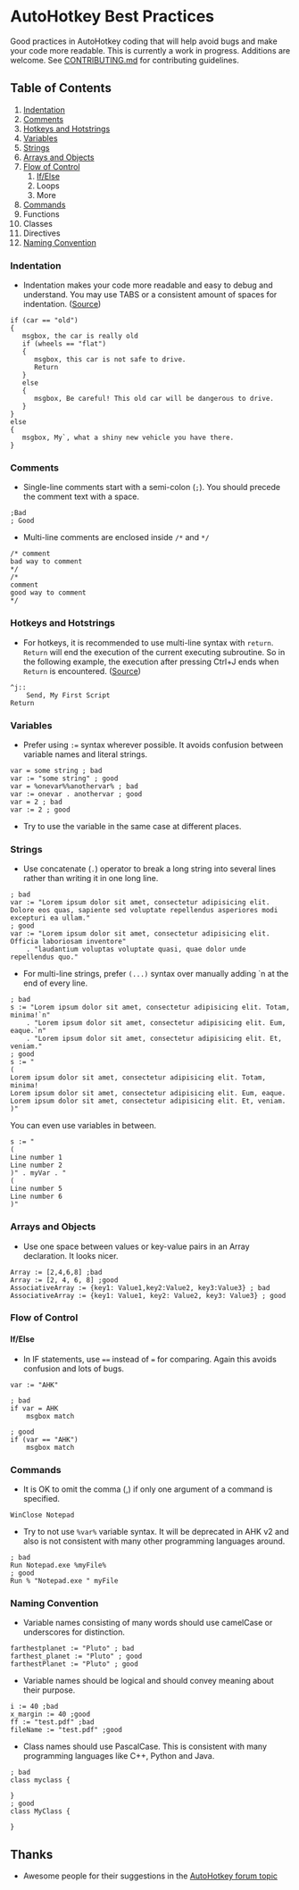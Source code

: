 # AutoHotkey Best Practices
Good practices in AutoHotkey coding that will help avoid bugs and make your code more readable. This is currently a work in progress. Additions are welcome. See [CONTRIBUTING.md](CONTRIBUTING.md) for contributing guidelines.


## Table of Contents

1. [Indentation](#indentation)
1. [Comments](#comments)
1. [Hotkeys and Hotstrings](#hotkeys-and-hotstrings)
1. [Variables](#variables)
1. [Strings](#strings)
1. [Arrays and Objects](#arrays-and-objects)
1. [Flow of Control](#flow-of-control)
    1. [If/Else](#ifelse)
    1. Loops
    1. More
1. [Commands](#commands)
1. Functions
1. Classes
1. Directives
1. [Naming Convention](#naming-convention)


### Indentation

* Indentation makes your code more readable and easy to debug and understand. You may use TABS or a consistent amount of spaces for indentation. ([Source](https://autohotkey.com/docs/Tutorial.htm#s84))
```autohotkey
if (car == "old")
{
   msgbox, the car is really old
   if (wheels == "flat")
   {
      msgbox, this car is not safe to drive.
      Return
   }
   else
   {
      msgbox, Be careful! This old car will be dangerous to drive.
   }
}
else
{
   msgbox, My`, what a shiny new vehicle you have there.
}
```


### Comments

* Single-line comments start with a semi-colon (`;`). You should precede the comment text with a space.
```autohotkey
;Bad
; Good
```

* Multi-line comments are enclosed inside `/*` and `*/`
```autohotkey
/* comment
bad way to comment
*/
/*
comment
good way to comment
*/
```


### Hotkeys and Hotstrings

* For hotkeys, it is recommended to use multi-line syntax with `return`. `Return` will end the execution of the current executing subroutine. So in the following example, the 
execution after pressing Ctrl+J ends when `Return` is encountered. ([Source](https://autohotkey.com/docs/Tutorial.htm#Text_instructions_6))
```autohotkey
^j::
    Send, My First Script
Return
```


### Variables

* Prefer using `:=` syntax wherever possible. It avoids confusion between variable names and literal strings.
```autohotkey
var = some string ; bad
var := "some string" ; good
var = %onevar%%anothervar% ; bad
var := onevar . anothervar ; good
var = 2 ; bad
var := 2 ; good
```

* Try to use the variable in the same case at different places.


### Strings

* Use concatenate (`.`) operator to break a long string into several lines rather than writing it in one long line.
```autohotkey
; bad
var := "Lorem ipsum dolor sit amet, consectetur adipisicing elit. Dolore eos quas, sapiente sed voluptate repellendus asperiores modi excepturi ea ullam."
; good
var := "Lorem ipsum dolor sit amet, consectetur adipisicing elit. Officia laboriosam inventore"
    . "laudantium voluptas voluptate quasi, quae dolor unde repellendus quo."
```

* For multi-line strings, prefer `(...)` syntax over manually adding \`n at the end of every line.
```autohotkey
; bad
s := "Lorem ipsum dolor sit amet, consectetur adipisicing elit. Totam, minima!`n"
    . "Lorem ipsum dolor sit amet, consectetur adipisicing elit. Eum, eaque.`n"
    . "Lorem ipsum dolor sit amet, consectetur adipisicing elit. Et, veniam."
; good
s := "
(
Lorem ipsum dolor sit amet, consectetur adipisicing elit. Totam, minima!
Lorem ipsum dolor sit amet, consectetur adipisicing elit. Eum, eaque.
Lorem ipsum dolor sit amet, consectetur adipisicing elit. Et, veniam.
)"
```
You can even use variables in between. 
```autohotkey
s := "
(
Line number 1
Line number 2
)" . myVar . "
(
Line number 5
Line number 6
)"
```


### Arrays and Objects

* Use one space between values or key-value pairs in an Array declaration. It looks nicer.
```autohotkey
Array := [2,4,6,8] ;bad
Array := [2, 4, 6, 8] ;good
AssociativeArray := {key1: Value1,key2:Value2, key3:Value3} ; bad
AssociativeArray := {key1: Value1, key2: Value2, key3: Value3} ; good
```


### Flow of Control

#### If/Else

* In IF statements, use `==` instead of `=` for comparing. Again this avoids confusion and lots of bugs.
```autohotkey
var := "AHK"

; bad
if var = AHK
    msgbox match

; good
if (var == "AHK")
    msgbox match
```


### Commands

* It is OK to omit the comma (,) if only one argument of a command is specified.
```autohotkey
WinClose Notepad
```

* Try to not use `%var%` variable syntax. It will be deprecated in AHK v2 and also is not consistent with many other programming languages around.
```autohotkey
; bad
Run Notepad.exe %myFile%
; good
Run % "Notepad.exe " myFile
```


### Naming Convention

* Variable names consisting of many words should use camelCase or underscores for distinction. 
```autohotkey
farthestplanet := "Pluto" ; bad
farthest_planet := "Pluto" ; good
farthestPlanet := "Pluto" ; good
```

* Variable names should be logical and should convey meaning about their purpose.  
```autohotkey
i := 40 ;bad
x_margin := 40 ;good
ff := "test.pdf" ;bad
fileName := "test.pdf" ;good
```

* Class names should use PascalCase. This is consistent with many programming languages like C++, Python and Java.
```autohotkey
; bad
class myclass {
    
}
; good
class MyClass {
    
}
```


## Thanks

* Awesome people for their suggestions in the [AutoHotkey forum topic](https://autohotkey.com/boards/viewtopic.php?f=17&t=14089)

